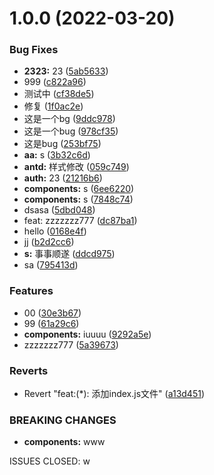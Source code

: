 # 1.0.0 (2022-03-20)


### Bug Fixes

* **2323:** 23 ([5ab5633](https://github.com/zhouzefei/commit-custom/commit/5ab56332650ff9dc6d47d9459f8d2d91f3c1e326))
* 999 ([c822a96](https://github.com/zhouzefei/commit-custom/commit/c822a964696a8578e0fa6057d01064bab0fb460c))
* 测试中 ([cf38de5](https://github.com/zhouzefei/commit-custom/commit/cf38de50fa1f9b391798fc2c49132af1bb16f079))
* 修复 ([1f0ac2e](https://github.com/zhouzefei/commit-custom/commit/1f0ac2ea3dc6b8f861b54c9600423cc60187c110))
* 这是一个bg ([9ddc978](https://github.com/zhouzefei/commit-custom/commit/9ddc9787e6e40280c875e184ab17ad214de22267))
* 这是一个bug ([978cf35](https://github.com/zhouzefei/commit-custom/commit/978cf358823017c4fc7755994cb551dc27b5ec96))
* 这是bug ([253bf75](https://github.com/zhouzefei/commit-custom/commit/253bf75fb002cb5c96ab6355e942e01ddd5a6aa9))
* **aa:** s ([3b32c6d](https://github.com/zhouzefei/commit-custom/commit/3b32c6d91a9db0ccbcb617af164b1b463b6599f2))
* **antd:** 样式修改 ([059c749](https://github.com/zhouzefei/commit-custom/commit/059c7495d71fb6aab067599c7e2039847d077396))
* **auth:** 23 ([21216b6](https://github.com/zhouzefei/commit-custom/commit/21216b6b0337e4a5d49f59b2e925e3528590c4e9))
* **components:** s ([6ee6220](https://github.com/zhouzefei/commit-custom/commit/6ee6220ba67f6a8b0a2885be7de02bf244325f78))
* **components:** s ([7848c74](https://github.com/zhouzefei/commit-custom/commit/7848c74a48759f212aff72f1d68d5b45b63a92f4))
* dsasa ([5dbd048](https://github.com/zhouzefei/commit-custom/commit/5dbd048775514a369e951f1d9552366fa141852c))
* feat: zzzzzzz777 ([dc87ba1](https://github.com/zhouzefei/commit-custom/commit/dc87ba1ef15a09dcc75fafb15efe54be9255d893))
* hello ([0168e4f](https://github.com/zhouzefei/commit-custom/commit/0168e4fdad25c792aa2faac43a133d937c0a3f1f))
* jj ([b2d2cc6](https://github.com/zhouzefei/commit-custom/commit/b2d2cc669070ecc4ab62235283e88a23d8535c0a))
* **s:** 事事顺遂 ([ddcd975](https://github.com/zhouzefei/commit-custom/commit/ddcd9752ae17218f9f413601e6a1e41fa16b5120))
* sa ([795413d](https://github.com/zhouzefei/commit-custom/commit/795413dd48078d76a2fe377bd04042537bb75077))


### Features

* 00 ([30e3b67](https://github.com/zhouzefei/commit-custom/commit/30e3b672556faffeb0b8f07d7c9a4a952ed6916f))
* 99 ([61a29c6](https://github.com/zhouzefei/commit-custom/commit/61a29c61353b143c458678aab746fe855eef5d71))
* **components:** iuuuu ([9292a5e](https://github.com/zhouzefei/commit-custom/commit/9292a5ea30efa0352532ca274f07b02d8a2660c0))
* zzzzzzz777 ([5a39673](https://github.com/zhouzefei/commit-custom/commit/5a396738dedfa831bb89815fff52ea9b04c3bc80))


### Reverts

* Revert "feat:(*): 添加index.js文件" ([a13d451](https://github.com/zhouzefei/commit-custom/commit/a13d4515cdb1b1efa420abbdcbaa0b923bf3316d))


### BREAKING CHANGES

* **components:** www

ISSUES CLOSED: w



